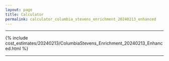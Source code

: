 ```yaml
---
layout: page
title: Calculator
permalink: calculator_columbia_stevens_enrichment_20240213_enhanced
---
```


___

{% include cost_estimates/20240213/ColumbiaStevens_Enrichment_20240213_Enhanced.html %}

___


